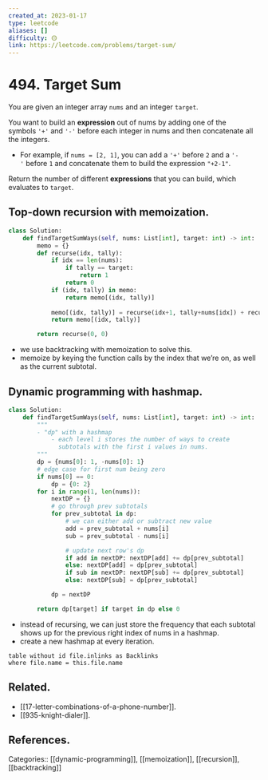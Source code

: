 ```yaml
---
created_at: 2023-01-17
type: leetcode
aliases: []
difficulty: 🟡
link: https://leetcode.com/problems/target-sum/
---
```


# 494. Target Sum

You are given an integer array `nums` and an integer `target`.

You want to build an **expression** out of nums by adding one of the symbols `'+'` and `'-'` before each integer in nums and then concatenate all the integers.

- For example, if `nums = [2, 1]`, you can add a `'+'` before `2` and a `'-'` before `1` and concatenate them to build the expression `"+2-1"`.

Return the number of different **expressions** that you can build, which evaluates to `target`.

## Top-down recursion with memoization.

```python
class Solution:
    def findTargetSumWays(self, nums: List[int], target: int) -> int:
        memo = {}
        def recurse(idx, tally):
            if idx == len(nums):
                if tally == target:
                    return 1
                return 0
            if (idx, tally) in memo:
                return memo[(idx, tally)]
            
            memo[(idx, tally)] = recurse(idx+1, tally+nums[idx]) + recurse(idx+1, tally-nums[idx])
            return memo[(idx, tally)]

        return recurse(0, 0)
```

- we use backtracking with memoization to solve this.
- memoize by keying the function calls by the index that we’re on, as well as the current subtotal.

## Dynamic programming with hashmap.

```python
class Solution:
    def findTargetSumWays(self, nums: List[int], target: int) -> int:
        """
        - "dp" with a hashmap
            - each level i stores the number of ways to create
              subtotals with the first i values in nums.
        """
        dp = {nums[0]: 1, -nums[0]: 1}
        # edge case for first num being zero
        if nums[0] == 0:
            dp = {0: 2}
        for i in range(1, len(nums)):
            nextDP = {}
            # go through prev subtotals
            for prev_subtotal in dp:
                # we can either add or subtract new value
                add = prev_subtotal + nums[i]
                sub = prev_subtotal - nums[i]

                # update next row's dp
                if add in nextDP: nextDP[add] += dp[prev_subtotal]
                else: nextDP[add] = dp[prev_subtotal]
                if sub in nextDP: nextDP[sub] += dp[prev_subtotal]
                else: nextDP[sub] = dp[prev_subtotal]

            dp = nextDP

        return dp[target] if target in dp else 0
```

- instead of recursing, we can just store the frequency that each subtotal shows up for the previous right index of nums in a hashmap.
- create a new hashmap at every iteration.

```dataview
table without id file.inlinks as Backlinks
where file.name = this.file.name
```

## Related.

- [[17-letter-combinations-of-a-phone-number]].
- [[935-knight-dialer]].

## References.

Categories:: [[dynamic-programming]], [[memoization]], [[recursion]], [[backtracking]]
